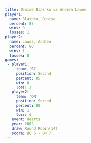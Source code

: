 ```yaml
---
title: Denise Blashko vs Andrea Lawes
player1:               
  name: Blashko, Denise
  percent: 85          
  wins: 0              
  losses: 1            
player2:               
  name: Lawes, Andrea  
  percent: 80          
  wins: 1              
  losses: 0            
games:
 - player1:          
     team: 'BC'      
     position: Second
     percent: 85     
     win: 0          
     loss: 1         
   player2:          
     team: 'ON'      
     position: Second
     percent: 80     
     win: 1          
     loss: 0         
   event: Hearts        
   year: 2002           
   draw: Round Robin(14)
   score: BC 6 - ON 7   
---
```

